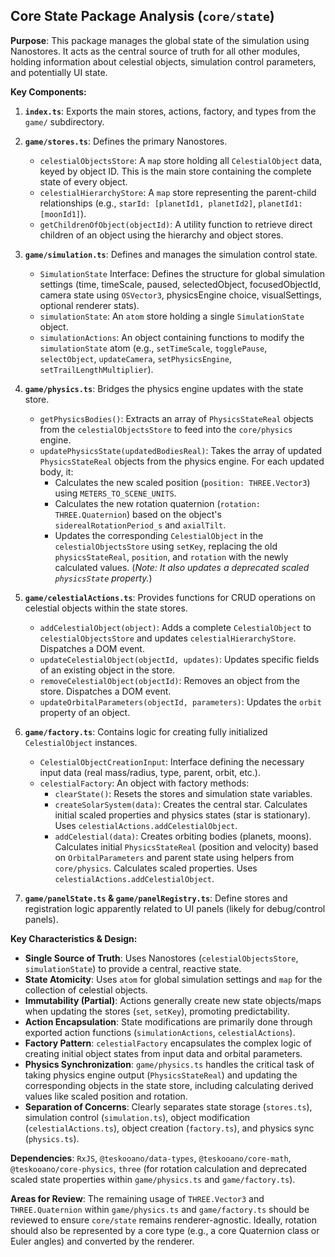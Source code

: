 ## Core State Package Analysis (`core/state`)

**Purpose**: This package manages the global state of the simulation using Nanostores. It acts as the central source of truth for all other modules, holding information about celestial objects, simulation control parameters, and potentially UI state.

**Key Components:**

1.  **`index.ts`**: Exports the main stores, actions, factory, and types from the `game/` subdirectory.

2.  **`game/stores.ts`**: Defines the primary Nanostores.

    - `celestialObjectsStore`: A `map` store holding all `CelestialObject` data, keyed by object ID. This is the main store containing the complete state of every object.
    - `celestialHierarchyStore`: A `map` store representing the parent-child relationships (e.g., `starId: [planetId1, planetId2]`, `planetId1: [moonId1]`).
    - `getChildrenOfObject(objectId)`: A utility function to retrieve direct children of an object using the hierarchy and object stores.

3.  **`game/simulation.ts`**: Defines and manages the simulation control state.

    - `SimulationState` Interface: Defines the structure for global simulation settings (time, timeScale, paused, selectedObject, focusedObjectId, camera state using `OSVector3`, physicsEngine choice, visualSettings, optional renderer stats).
    - `simulationState`: An `atom` store holding a single `SimulationState` object.
    - `simulationActions`: An object containing functions to modify the `simulationState` atom (e.g., `setTimeScale`, `togglePause`, `selectObject`, `updateCamera`, `setPhysicsEngine`, `setTrailLengthMultiplier`).

4.  **`game/physics.ts`**: Bridges the physics engine updates with the state store.

    - `getPhysicsBodies()`: Extracts an array of `PhysicsStateReal` objects from the `celestialObjectsStore` to feed into the `core/physics` engine.
    - `updatePhysicsState(updatedBodiesReal)`: Takes the array of updated `PhysicsStateReal` objects from the physics engine. For each updated body, it:
      - Calculates the new scaled position (`position: THREE.Vector3`) using `METERS_TO_SCENE_UNITS`.
      - Calculates the new rotation quaternion (`rotation: THREE.Quaternion`) based on the object's `siderealRotationPeriod_s` and `axialTilt`.
      - Updates the corresponding `CelestialObject` in the `celestialObjectsStore` using `setKey`, replacing the old `physicsStateReal`, `position`, and `rotation` with the newly calculated values. (_Note: It also updates a deprecated scaled `physicsState` property._)

5.  **`game/celestialActions.ts`**: Provides functions for CRUD operations on celestial objects within the state stores.

    - `addCelestialObject(object)`: Adds a complete `CelestialObject` to `celestialObjectsStore` and updates `celestialHierarchyStore`. Dispatches a DOM event.
    - `updateCelestialObject(objectId, updates)`: Updates specific fields of an existing object in the store.
    - `removeCelestialObject(objectId)`: Removes an object from the store. Dispatches a DOM event.
    - `updateOrbitalParameters(objectId, parameters)`: Updates the `orbit` property of an object.

6.  **`game/factory.ts`**: Contains logic for creating fully initialized `CelestialObject` instances.

    - `CelestialObjectCreationInput`: Interface defining the necessary input data (real mass/radius, type, parent, orbit, etc.).
    - `celestialFactory`: An object with factory methods:
      - `clearState()`: Resets the stores and simulation state variables.
      - `createSolarSystem(data)`: Creates the central star. Calculates initial scaled properties and physics states (star is stationary). Uses `celestialActions.addCelestialObject`.
      - `addCelestial(data)`: Creates orbiting bodies (planets, moons). Calculates initial `PhysicsStateReal` (position and velocity) based on `OrbitalParameters` and parent state using helpers from `core/physics`. Calculates scaled properties. Uses `celestialActions.addCelestialObject`.

7.  **`game/panelState.ts` & `game/panelRegistry.ts`**: Define stores and registration logic apparently related to UI panels (likely for debug/control panels).

**Key Characteristics & Design:**

- **Single Source of Truth**: Uses Nanostores (`celestialObjectsStore`, `simulationState`) to provide a central, reactive state.
- **State Atomicity**: Uses `atom` for global simulation settings and `map` for the collection of celestial objects.
- **Immutability (Partial)**: Actions generally create new state objects/maps when updating the stores (`set`, `setKey`), promoting predictability.
- **Action Encapsulation**: State modifications are primarily done through exported action functions (`simulationActions`, `celestialActions`).
- **Factory Pattern**: `celestialFactory` encapsulates the complex logic of creating initial object states from input data and orbital parameters.
- **Physics Synchronization**: `game/physics.ts` handles the critical task of taking physics engine output (`PhysicsStateReal`) and updating the corresponding objects in the state store, including calculating derived values like scaled position and rotation.
- **Separation of Concerns**: Clearly separates state storage (`stores.ts`), simulation control (`simulation.ts`), object modification (`celestialActions.ts`), object creation (`factory.ts`), and physics sync (`physics.ts`).

**Dependencies**: `RxJS`, `@teskooano/data-types`, `@teskooano/core-math`, `@teskooano/core-physics`, `three` (for rotation calculation and deprecated scaled state properties within `game/physics.ts` and `game/factory.ts`).

**Areas for Review**: The remaining usage of `THREE.Vector3` and `THREE.Quaternion` within `game/physics.ts` and `game/factory.ts` should be reviewed to ensure `core/state` remains renderer-agnostic. Ideally, rotation should also be represented by a core type (e.g., a core Quaternion class or Euler angles) and converted by the renderer.
